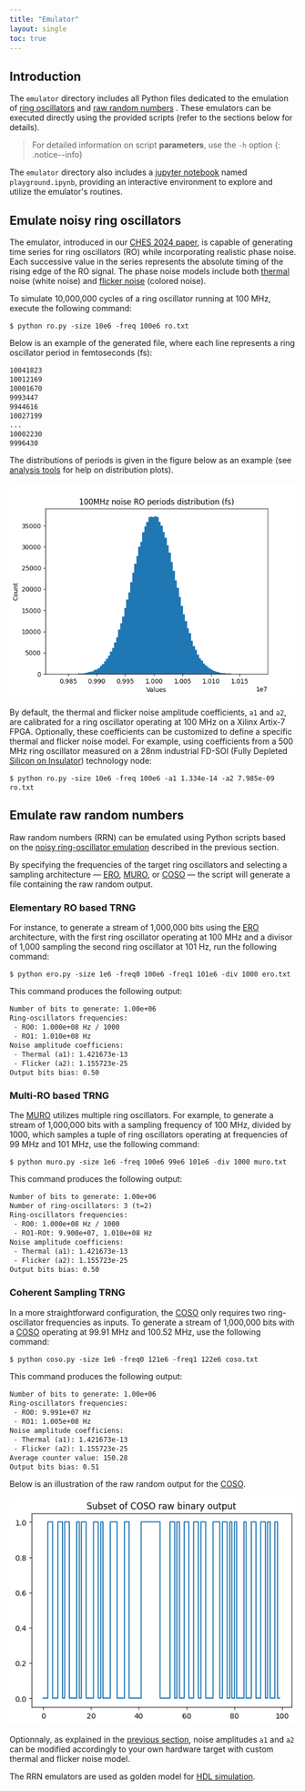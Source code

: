 ```yaml
---
title: "Emulator"
layout: single
toc: true
---
```


## Introduction

The `emulator` directory includes all Python files dedicated to the emulation of [ring oscillators](#emulate-noisy-ring-oscillators) and [raw random numbers](#emulate-raw-random-numbers) . These emulators can be executed directly using the provided scripts (refer to the sections below for details).

> For detailed information on script **parameters**, use the `-h` option
{: .notice--info}

The `emulator` directory also includes a [jupyter notebook](https://jupyter.org) named `playground.ipynb`, providing an interactive environment to explore and utilize the emulator's routines.

## Emulate noisy ring oscillators

The emulator, introduced in our [CHES 2024 paper](/publications), is capable of generating time series for ring oscillators (RO) while incorporating realistic phase noise. Each successive value in the series represents the absolute timing of the rising edge of the RO signal. The phase noise models include both [thermal](https://en.wikipedia.org/wiki/White_noise) noise (white noise) and [flicker noise](https://en.wikipedia.org/wiki/Flicker_noise) (colored noise).

To simulate 10,000,000 cycles of a ring oscillator running at 100 MHz, execute the following command:

```
$ python ro.py -size 10e6 -freq 100e6 ro.txt
```

Below is an example of the generated file, where each line represents a ring oscillator period in femtoseconds (fs):

```
10041823
10012169
10001670
9993447
9944616
10027199
...
10002230
9996430
```

The distributions of periods is given in the figure below as an example (see [analysis tools](/docs/analysis) for help on distribution plots).

![100MHz noisy ring oscillator periods distribution (fs)](/assets/images/rodistribution.png)

By default, the thermal and flicker noise amplitude coefficients, `a1` and `a2`, are calibrated for a ring oscillator operating at 100 MHz on a Xilinx Artix-7 FPGA. Optionally, these coefficients can be customized to define a specific thermal and flicker noise model. For example, using coefficients from a 500 MHz ring oscillator measured on a 28nm industrial FD-SOI (Fully Depleted [Silicon on Insulator](https://en.wikipedia.org/wiki/Silicon_on_insulator)) technology node:

```
$ python ro.py -size 10e6 -freq 100e6 -a1 1.334e-14 -a2 7.985e-09 ro.txt
```

## Emulate raw random numbers

Raw random numbers (RRN) can be emulated using Python scripts based on the [noisy ring-oscillator emulation](#emulate-noisy-ring-oscillators) described in the previous section.

By specifying the frequencies of the target ring oscillators and selecting a sampling architecture — [ERO](hardware#ero), [MURO](hardware#muro), or [COSO](hardware#coso) — the script will generate a file containing the raw random output.

### Elementary RO based TRNG

For instance, to generate a stream of 1,000,000 bits using the [ERO](hardware#ero) architecture, with the first ring oscillator operating at 100 MHz and a divisor of 1,000 sampling the second ring oscillator at 101 Hz, run the following command:

```
$ python ero.py -size 1e6 -freq0 100e6 -freq1 101e6 -div 1000 ero.txt
```

This command produces the following output:

```
Number of bits to generate: 1.00e+06
Ring-oscillators frequencies:
 - RO0: 1.000e+08 Hz / 1000
 - RO1: 1.010e+08 Hz
Noise amplitude coefficiens:
 - Thermal (a1): 1.421673e-13
 - Flicker (a2): 1.155723e-25
Output bits bias: 0.50
```

### Multi-RO based TRNG

The [MURO](hardware#muro) utilizes multiple ring oscillators. For example, to generate a stream of 1,000,000 bits with a sampling frequency of 100 MHz, divided by 1000, which samples a tuple of ring oscillators operating at frequencies of 99 MHz and 101 MHz, use the following command:

```
$ python muro.py -size 1e6 -freq 100e6 99e6 101e6 -div 1000 muro.txt
```

This command produces the following output:

```
Number of bits to generate: 1.00e+06
Number of ring-oscillators: 3 (t=2)
Ring-oscillators frequencies:
 - RO0: 1.000e+08 Hz / 1000
 - RO1-ROt: 9.900e+07, 1.010e+08 Hz
Noise amplitude coefficiens:
 - Thermal (a1): 1.421673e-13
 - Flicker (a2): 1.155723e-25
Output bits bias: 0.50
```

### Coherent Sampling TRNG

In a more straightforward configuration, the [COSO](hardware#coso) only requires two ring-oscillator frequencies as inputs. To generate a stream of 1,000,000 bits with a [COSO](hardware#coso) operating at 99.91 MHz and 100.52 MHz, use the following command:

```
$ python coso.py -size 1e6 -freq0 121e6 -freq1 122e6 coso.txt
```

This command produces the following output:

```
Number of bits to generate: 1.00e+06
Ring-oscillators frequencies:
 - RO0: 9.991e+07 Hz
 - RO1: 1.005e+08 Hz
Noise amplitude coefficiens:
 - Thermal (a1): 1.421673e-13
 - Flicker (a2): 1.155723e-25
Average counter value: 150.28
Output bits bias: 0.51
```

Below is an illustration of the raw random output for the [COSO](hardware#coso).

![An example of raw binary output for the COSO](/assets/images/cosorawbinary.png)

Optionnaly, as explained in the [previous section](#emulate-noisy-ring-oscillators), noise amplitudes `a1` and `a2` can be modified accordingly to your own hardware target with custom thermal and flicker noise model.

The RRN emulators are used as golden model for [HDL simulation](hardware#simulate-hdl-sources).
